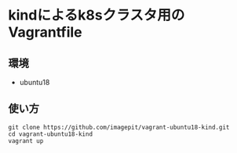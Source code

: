 # kindによるk8sクラスタ用のVagrantfile

## 環境

- ubuntu18

## 使い方

```
git clone https://github.com/imagepit/vagrant-ubuntu18-kind.git
cd vagrant-ubuntu18-kind
vagrant up
```